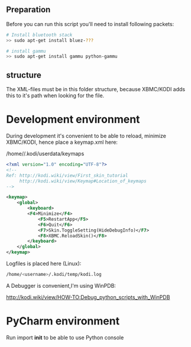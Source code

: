 ## Preparation

Before you can run this script you'll need to install following packets:

```sh
# Install bluetooth stack
>> sudo apt-get install bluez-???

# install gammu
>> sudo apt-get install gammu python-gammu
```



## structure

The XML-files must be in this folder structure, because XBMC/KODI adds this to it's path when looking for the file.


# Development environment

During development it's convenient to be able to reload, minimize XBMC/KODI, hence place a keymap.xml here:

/home/<username>/.kodi/userdata/keymaps

```xml
<?xml version="1.0" encoding="UTF-8"?>
<!--
Ref: http://kodi.wiki/view/First_skin_tutorial
     http://kodi.wiki/view/Keymap#Location_of_keymaps
-->

<keymap>
    <global>
        <keyboard>
	    <F4>Minimize</F4>
            <F5>RestartApp</F5>
            <F6>Quit</F6>
            <F7>Skin.ToggleSetting(HideDebugInfo)</F7>
            <F8>XBMC.ReloadSkin()</F8>
        </keyboard>
    </global>
</keymap>

```


Logfiles is placed here (Linux):

```sh
/home/<username>/.kodi/temp/kodi.log
```

A Debugger is convenient,I'm using WinPDB:

http://kodi.wiki/view/HOW-TO:Debug_python_scripts_with_WinPDB

# PyCharm environment

Run import __init__ to be able to use Python console